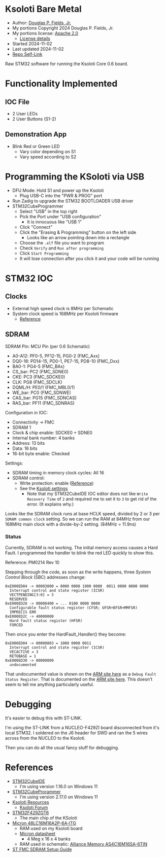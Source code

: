 # Ksoloti Bare Metal

* Author: [Douglas P. Fields, Jr.](mailto:symbolics@lisp.engineer)
* My portions Copyright 2024 Douglas P. Fields, Jr.
* My portions license: [Apache 2.0](LICENSE-2.0.txt)
  * [License details](https://www.apache.org/licenses/LICENSE-2.0)
* Started 2024-11-02
* Last updated 2024-11-02
* [Repo Self-Link](https://github.com/LispEngineer/ksoloti_raw_1)

Raw STM32 software for running the Ksoloti Core 0.6 board.


# Functionality Implemented

## IOC File

* 2 User LEDs
* 2 User Buttons (S1-2)

## Demonstration App

* Blink Red or Green LED
  * Vary color depending on S1
  * Vary speed according to S2


# Programming the KSoloti via USB

* DFU Mode: Hold S1 and power up the Ksoloti
  * Plug USB-C into the "PWR & PROG" port
* Run Zadig to upgrade the STM32 BOOTLOADER USB driver
* STM32CubeProgrammer
  * Select "USB" in the top right
  * Pick the Port under "USB configuration"
    * It is innocuous like "USB 1"
  * Click "Connect"
  * Click the "Erasing & Programming" button on the left side
    * Looks like an arrow pointing down into a rectangle
  * Choose the `.elf` file you want to program
  * Check `Verify` and `Run after programming`
  * Click `Start Programming`
  * It will lose connection after you click it and your code will be running


# STM32 IOC

## Clocks

* External high speed clock is 8MHz per Schematic
* System clock speed is 168MHz per Ksoloti firmware
  * [Reference](https://github.com/ksoloti/ksoloti/blob/master/firmware/stm32f4xx_hal_conf.h#L131)

## SDRAM

SDRAM Pin: MCU Pin (per 0.6 Schematic)
* A0-A12: PF0-5, PF12-15, PG0-2 (FMC_Axx)
* DQ0-16: PD14-15, PD0-1, PE7-15, PD8-10 (FMC_Dxx)
* BA0-1: PG4-5 (FMC_BAx)
* CS_bar: PC2 (FMC_SDNE0)
* CKE: PC3 (FMC_SDCKE0)
* CLK: PG8 (FMC_SDCLK)
* DQML/H: PE0/1 (FMC_MBL0/1)
* WE_bar: PC0 (FMC_SDNWE)
* CAS_bar: PG15 (FMC_SDNCAS)
* RAS_bar: PF11 (FMC_SDNRAS)

Configuration in IOC:
* Connectivity -> FMC
* SDRAM 1
* Clock & chip enable: SDCKE0 + SDNE0
* Internal bank number: 4 banks
* Address: 13 bits
* Data: 16 bits
* 16-bit byte enable: Checked

Settings:
* SDRAM timing in memory clock cycles: All 16
* SDRAM control:
  * Write protection: enable ([Reference](https://github.com/ksoloti/ksoloti/blob/c6305dd5c92fde1ad0d5dcc49afcf5de4b7e3a58/firmware/stm32f4xx_fmc.c#L932))
  * See the [Ksoloti settings](https://github.com/ksoloti/ksoloti/blob/master/firmware/sdram.c#L62)
    * Note that my STM32CubeIDE IOC editor does not like `Write Recovery Time` of `2`
      and required me to set it to `3` to get rid of the error. (It explains why.)

Looks like the SDRAM clock runs at base HCLK speed, divided by
2 or 3 per `SDRAM common clock` setting. So we can run the RAM
at 84MHz from our 168MHz main clock with a divide-by-2 setting.
(84MHz = 11.9ns)

### Status

Currently, SDRAM is not working. The initial memory access causes a
Hard Fault. I programmed the handler to blink the red LED quickly
to show this.

Reference: PM0214 Rev 10

Stepping through the code, as soon as the write happens,
three *System Control Block* (SBC) addresses change:
```
0xE000ED04 -> 00803000 = 0000 0000 1000 0000  0011 0000 0000 0000
  Interrupt control and state register (ICSR)
  VECTPENDING[3:0] = 3
  RESERVED
0xE000ED28 -> 00000400 = ... 0100 0000 0000
  Configurable fault status register (CFSR; UFSR+BFSR+MMFSR)
  IMPRECIS ERR
0xE000ED2C -> 40000000
  Hard fault status register (HFSR)
  FORCED
```

Then once you enter the HardFault_Handler() they become:
```
0xE000ED04 -> 00000803 = 1000 0000 0011
  Interrupt control and state register (ICSR)
  VECACTIVE = 3
  RETOBASE = 1
0xE000ED30 -> 00000009
  undocumented
```

That undocumented value is shown on the
[ARM site here](https://developer.arm.com/documentation/ddi0439/b/Debug/About-debug/Debug-register-summary)
as a `Debug Fault Status Register`. That is documented
on the [ARM site here](https://developer.arm.com/documentation/ddi0403/d/Debug-Architecture/ARMv7-M-Debug/Debug-register-support-in-the-SCS/Debug-Fault-Status-Register--DFSR?lang=en).
This doesn't seem to tell me anything particularly useful.


# Debugging

It's easier to debug this with ST-LINK.

I'm using the ST-LINK from a NUCLEO-F429ZI board disconnected
from it's local STM32. I soldered on the J6 header for SWD
and ran the 5 wires across from the NUCLEO to the Ksoloti.

Then you can do all the usual fancy stuff for debugging.


# References

* [STM32CubeIDE](TODO)
  * I'm using version 1.16.0 on Windows 11
* [STM32CubeProrammer](TODO)
  * I'm using version 2.17.0 on Windows 11
* [Ksoloti Resources](https://ksoloti.github.io/5-resources.html)
  * [Ksoloti Forum](https://ksoloti.discourse.group/)
* [STM32F429ZGT6](TODO)
  * The main chip of the KSoloti
* [Micron 48LC16M16A2P-6A-ITG](https://www.mouser.com/ProductDetail/Micron/MT48LC16M16A2P-6A-ITG?qs=rrS6PyfT74cSkrp4%2FxS6cg%3D%3D)
  * RAM used on my Ksoloti board
  * [Micron datasheet](https://www.micron.com/products/memory/dram-components/sdram/part-catalog/part-detail/mt48lc16m16a2p-6a-it-g)
    * 4 Meg x 16 x 4 banks
  * RAM used in schematic: [Alliance Memory AS4C16M16SA-6TIN](https://www.mouser.com/ProductDetail/Alliance-Memory/AS4C16M16SA-6TIN?qs=os3kWr9Y3%252BBqt2XJGYJjwg%3D%3D&utm_id=21520790617&gad_source=1)
* [ST FMC SDRAM Setup Guide](https://community.st.com/t5/stm32-mcus/how-to-set-up-the-fmc-peripheral-to-interface-with-the-sdram/ta-p/49457)